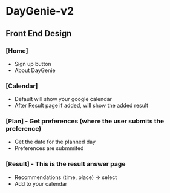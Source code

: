# DayGenie-v2

## Front End Design
### [Home]
- Sign up button
- About DayGenie

### [Calendar]
- Default will show your google calendar
- After Result page if added, will show the added result

### [Plan] - Get preferences (where the user submits the preference)
- Get the date for the planned day
- Preferences are submmited

### [Result] - This is the result answer page
- Recommendations (time, place) => select
- Add to your calendar